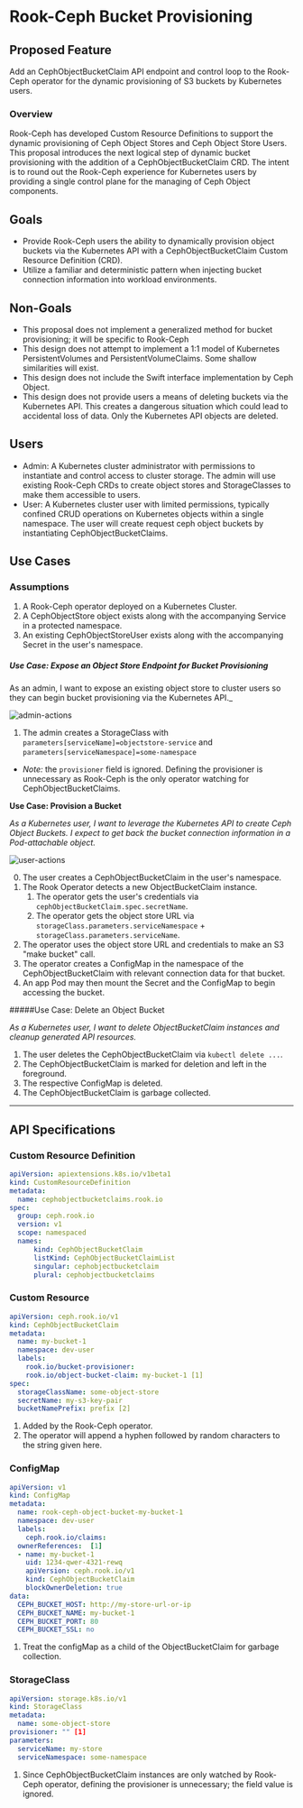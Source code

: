 # Rook-Ceph Bucket Provisioning

## Proposed Feature

Add an CephObjectBucketClaim API endpoint and control loop to the Rook-Ceph operator for the dynamic provisioning of S3 buckets by Kubernetes users.

### Overview

  Rook-Ceph has developed Custom Resource Definitions to support the dynamic provisioning of Ceph Object Stores and Ceph Object Store Users.  This proposal introduces the next logical step of dynamic bucket provisioning with the addition of a CephObjectBucketClaim CRD.  The intent is to round out the Rook-Ceph experience for Kubernetes users by providing a single control plane for the managing of Ceph Object components.      

## Goals

- Provide Rook-Ceph users the ability to dynamically provision object buckets via the Kubernetes API with a CephObjectBucketClaim Custom Resource Definition (CRD).
- Utilize a familiar and deterministic pattern when injecting bucket connection information into workload environments. 

## Non-Goals

- This proposal does not implement a generalized method for bucket provisioning; it will be specific to Rook-Ceph
- This design does not attempt to implement a 1:1 model of Kubernetes PersistentVolumes and PersistentVolumeClaims.  Some shallow similarities will exist. 
- This design does not include the Swift interface implementation by Ceph Object.
- This design does not provide users a means of deleting buckets via the Kubernetes API.  This creates a dangerous situation which could lead to accidental loss of data.  Only the Kubernetes API objects are deleted.

## Users

- Admin: A Kubernetes cluster administrator with permissions to instantiate and control access to cluster storage. The admin will use existing Rook-Ceph CRDs to create object stores and StorageClasses to make them accessible to users.  
- User: A Kubernetes cluster user with limited permissions, typically confined CRUD operations on Kubernetes objects within a single namespace.  The user will create request ceph object buckets by instantiating CephObjectBucketClaims. 

## Use Cases

### Assumptions

1. A Rook-Ceph operator deployed on a Kubernetes Cluster.
1. A CephObjectStore object exists along with the accompanying Service in a protected namespace.
1. An existing CephObjectStoreUser exists along with the accompanying Secret in the user's namespace.

##### Use Case: Expose an Object Store Endpoint for Bucket Provisioning

As an admin, I want to expose an existing object store to cluster users so they can begin bucket provisioning via the Kubernetes API._

![admin-actions](./cobc-admin.png)

1. The admin creates a StorageClass with `parameters[serviceName]=objectstore-service` and `parameters[serviceNamespace]=some-namespace`
  - _Note:_ the `provisioner` field is ignored.  Defining the provisioner is unnecessary as Rook-Ceph is the only operator watching for CephObjectBucketClaims.

**Use Case: Provision a Bucket** 

_As a Kubernetes user, I want to leverage the Kubernetes API to create Ceph Object Buckets. I expect to get back the bucket connection information in a Pod-attachable object._
 
![user-actions](./cobc-user.png)

0. The user creates a CephObjectBucketClaim in the user's namespace.
1. The Rook Operator detects a new ObjectBucketClaim instance.  
    1. The operator gets the user's credentials via `cephObjectBucketClaim.spec.secretName`.  
    1. The operator gets the object store URL via `storageClass.parameters.serviceNamespace` + `storageClass.parameters.serviceName`.
1. The operator uses the object store URL and credentials to make an S3 "make bucket" call.
1. The operator creates a ConfigMap in the namespace of the CephObjectBucketClaim with relevant connection data for that bucket.
1. An app Pod may then mount the Secret and the ConfigMap to begin accessing the bucket. 

#####Use Case: Delete an Object Bucket

_As a Kubernetes user, I want to delete ObjectBucketClaim instances and cleanup generated API resources._

1. The user deletes the CephObjectBucketClaim via `kubectl delete ...`.
1. The CephObjectBucketClaim is marked for deletion and left in the foreground.
1. The respective ConfigMap is deleted.
1. The CephObjectBucketClaim is garbage collected.

---

## API Specifications

### Custom Resource Definition

```yaml
apiVersion: apiextensions.k8s.io/v1beta1 
kind: CustomResourceDefinition
metadata:
  name: cephobjectbucketclaims.rook.io
spec:
  group: ceph.rook.io
  version: v1
  scope: namespaced
  names:
      kind: CephObjectBucketClaim
      listKind: CephObjectBucketClaimList
      singular: cephobjectbucketclaim
      plural: cephobjectbucketclaims
```

### Custom Resource

```yaml
apiVersion: ceph.rook.io/v1
kind: CephObjectBucketClaim
metadata:
  name: my-bucket-1
  namespace: dev-user
  labels:
    rook.io/bucket-provisioner:
    rook.io/object-bucket-claim: my-bucket-1 [1]
spec:
  storageClassName: some-object-store
  secretName: my-s3-key-pair
  bucketNamePrefix: prefix [2]
```

1. Added by the Rook-Ceph operator.
1. The operator will append a hyphen followed by random characters to the string given here.

### ConfigMap

```yaml
apiVersion: v1
kind: ConfigMap
metadata:
  name: rook-ceph-object-bucket-my-bucket-1
  namespace: dev-user
  labels:
    ceph.rook.io/claims:
  ownerReferences:  [1]
  - name: my-bucket-1
    uid: 1234-qwer-4321-rewq
    apiVersion: ceph.rook.io/v1
    kind: CephObjectBucketClaim
    blockOwnerDeletion: true 
data:
  CEPH_BUCKET_HOST: http://my-store-url-or-ip
  CEPH_BUCKET_NAME: my-bucket-1
  CEPH_BUCKET_PORT: 80
  CEPH_BUCKET_SSL: no
```

1. Treat the configMap as a child of the ObjectBucketClaim for garbage collection.

### StorageClass

```yaml
apiVersion: storage.k8s.io/v1
kind: StorageClass
metadata:
  name: some-object-store
provisioner: "" [1]
parameters:
  serviceName: my-store
  serviceNamespace: some-namespace
```

1. Since CephObjectBucketClaim instances are only watched by Rook-Ceph operator, defining the provisioner is unnecessary; the field value is ignored.
